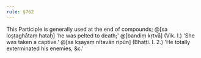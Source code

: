 ```yaml
---
rule: §762
---
```


This Participle is generally used at the end of compounds; @[sa loṣṭaghātaṃ hataḥ] 'he was pelted to death;' @[bandiṃ kṛtvā] (Vik. I.) 'She was taken a captive.' @[sa kṣayaṃ nītavān ripūn] (Bhaṭṭi. I. 2.) 'He totally exterminated his enemies, &c.'